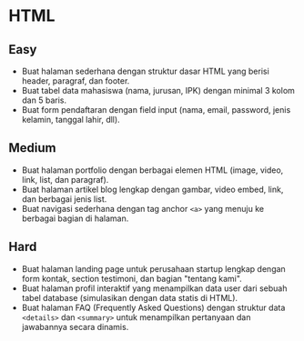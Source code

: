 # HTML

## Easy
 - Buat halaman sederhana dengan struktur dasar HTML yang berisi header,
   paragraf, dan footer.
 - Buat tabel data mahasiswa (nama, jurusan, IPK)
   dengan minimal 3 kolom dan 5 baris.
 - Buat form pendaftaran dengan
   field input (nama, email, password, jenis kelamin, tanggal lahir,
   dll).

## Medium
- Buat halaman portfolio dengan berbagai elemen HTML (image, video, link, list, dan paragraf).
- Buat halaman artikel blog lengkap dengan gambar, video embed, link, dan berbagai jenis list.
- Buat navigasi sederhana dengan tag anchor `<a>` yang menuju ke berbagai bagian di halaman.

## Hard
- Buat halaman landing page untuk perusahaan startup lengkap dengan form kontak, section testimoni, dan bagian "tentang kami".
- Buat halaman profil interaktif yang menampilkan data user dari sebuah tabel database (simulasikan dengan data statis di HTML).
- Buat halaman FAQ (Frequently Asked Questions) dengan struktur data `<details>` dan `<summary>` untuk menampilkan pertanyaan dan jawabannya secara dinamis.
